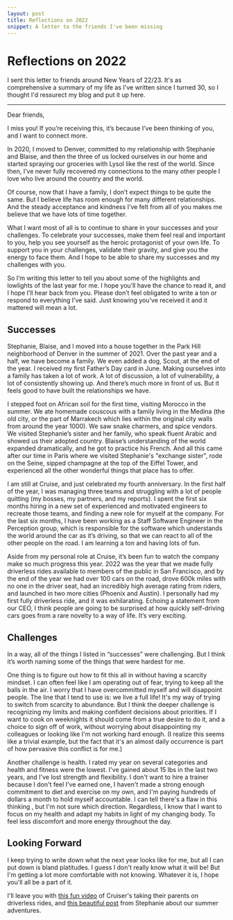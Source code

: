 ```yaml
---
layout: post
title: Reflections on 2022
snippet: A letter to the friends I've been missing
---
```


# Reflections on 2022

I sent this letter to friends around New Years of 22/23.  It's as comprehensive a summary of my life as I've written since I turned 30, so I thought I'd ressurect my blog and put it up here.

---

Dear friends,

I miss you!  If you’re receiving this, it’s because I’ve been thinking of you, and I want to connect more.

In 2020, I moved to Denver, committed to my relationship with Stephanie and Blaise, and then the three of us locked ourselves in our home and started spraying our groceries with Lysol like the rest of the world.  Since then, I’ve never fully recovered my connections to the many other people I love who live around the country and the world.

Of course, now that I have a family, I don’t expect things to be quite the same.  But I believe life has room enough for many different relationships.  And the steady acceptance and kindness I’ve felt from all of you makes me believe that we have lots of time together.

What I want most of all is to continue to share in your successes and your challenges.  To celebrate your successes, make them feel real and important to you, help you see yourself as the heroic protagonist of your own life.  To support you in your challenges, validate their gravity, and give you the energy to face them.  And I hope to be able to share my successes and my challenges with you.

So I’m writing this letter to tell you about some of the highlights and lowlights of the last year for me.  I hope you’ll have the chance to read it, and I hope I’ll hear back from you.  Please don’t feel obligated to write a ton or respond to everything I’ve said.  Just knowing you’ve received it and it mattered will mean a lot.

## Successes

Stephanie, Blaise, and I moved into a house together in the Park Hill neighborhood of Denver in the summer of 2021.  Over the past year and a half, we have become a family.  We even added a dog, Scout, at the end of the year.  I received my first Father’s Day card in June.  Making ourselves into a family has taken a lot of work.  A lot of discussion, a lot of vulnerability, a lot of consistently showing up.  And there’s much more in front of us.  But it feels good to have built the relationships we have.

I stepped foot on African soil for the first time, visiting Morocco in the summer.  We ate homemade couscous with a family living in the Medina (the old city, or the part of Marrakech which lies within the original city walls from around the year 1000).  We saw snake charmers, and spice vendors.  We visited Stephanie’s sister and her family, who speak fluent Arabic and showed us their adopted country.  Blaise’s understanding of the world expanded dramatically, and he got to practice his French.  And all this came after our time in Paris where we visited Stephanie's "exchange sister", rode on the Seine, sipped champagne at the top of the Eiffel Tower, and experienced all the other wonderful things that place has to offer.

I am still at Cruise, and just celebrated my fourth anniversary.  In the first half of the year, I was managing three teams and struggling with a lot of people quitting (my bosses, my partners, and my reports).  I spent the first six months hiring in a new set of experienced and motivated engineers to recreate those teams, and finding a new role for myself at the company.  For the last six months, I have been working as a Staff Software Engineer in the Perception group, which is responsible for the software which understands the world around the car as it’s driving, so that we can react to all of the other people on the road.  I am learning a ton and having lots of fun. 

Aside from my personal role at Cruise, it’s been fun to watch the company make so much progress this year.  2022 was the year that we made fully driverless rides available to members of the public in San Francisco, and by the end of the year we had over 100 cars on the road, drove 600k miles with no one in the driver seat, had an incredibly high average rating from riders, and launched in two more cities (Phoenix and Austin).  I personally had my first fully driverless ride, and it was exhilarating.  Echoing a statement from our CEO, I think people are going to be surprised at how quickly self-driving cars goes from a rare novelty to a way of life. It’s very exciting.

## Challenges

In a way, all of the things I listed in “successes” were challenging.  But I think it’s worth naming some of the things that were hardest for me.

One thing is to figure out how to fit this all in without having a scarcity mindset. I can often feel like I am operating out of fear, trying to keep all the balls in the air. I worry that I have overcommitted myself and will disappoint people. The line that I tend to use is: we live a full life! It's my way of trying to switch from scarcity to abundance. But I think the deeper challenge is recognizing my limits and making confident decisions about priorities. If I want to cook on weeknights it should come from a true desire to do it, and a choice to sign off of work, without worrying about disappointing my colleagues or looking like I'm not working hard enough. (I realize this seems like a trivial example, but the fact that it's an almost daily occurrence is part of how pervasive this conflict is for me.)

Another challenge is health. I rated my year on several categories and health and fitness were the lowest. I've gained about 15 lbs in the last two years, and I've lost strength and flexibility. I don't want to hire a trainer because I don't feel I've earned one, I haven't made a strong enough commitment to diet and exercise on my own, and I'm paying hundreds of dollars a month to hold myself accountable. I can tell there's a flaw in this thinking , but I'm not sure which direction.  Regardless, I know that I want to focus on my health and adapt my habits in light of my changing body.  To feel less discomfort and more energy throughout the day.

## Looking Forward

I keep trying to write down what the next year looks like for me, but all I can put down is bland platitudes.  I guess I don't really know what it will be!  But I'm getting a lot more comfortable with not knowing.  Whatever it is, I hope you'll all be a part of it.

I'll leave you with [this fun video](https://www.youtube.com/watch?v=YP8KwawXS5k) of Cruiser's taking their parents on driverless rides, and [this beautiful post](https://www.facebook.com/stephanieaultpage/posts/pfbid02G8UrJB9UNSqJGChmVBb27BNzEU8iQNsYppyAAQPaGyjZEAG9XdxUrGwvyV6V9A2dl) from Stephanie about our summer adventures.
